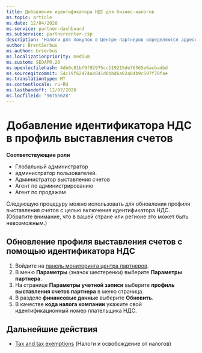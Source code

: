 ```yaml
---
title: Добавление идентификатора НДС для бизнес-налогов
ms.topic: article
ms.date: 12/04/2020
ms.service: partner-dashboard
ms.subservice: partnercenter-csp
description: 'Налоги для покупок в Центре партнеров определяются адресом вашей организации. Компании в некоторых странах могут указывать свой номер плательщика НДС или местный эквивалент:'
author: BrentSerbus
ms.author: brserbus
ms.localizationpriority: medium
ms.custom: SEOAPR.20
ms.openlocfilehash: 4db0c81bf9f92975cc119215de76565e6acbadbd
ms.sourcegitcommit: 54c19f62474a4841d0bbd6a02a84b9c597f70fae
ms.translationtype: MT
ms.contentlocale: ru-RU
ms.lasthandoff: 12/07/2020
ms.locfileid: "96755628"
---
```

# <a name="add-a-vat-id-to-your-billing-profile"></a>Добавление идентификатора НДС в профиль выставления счетов

**Соответствующие роли**

- Глобальный администратор
- администратор пользователей.
- Администратор выставления счетов
- Агент по администрированию
- Агент по продажам

Следующую процедуру можно использовать для обновления профиля выставления счетов с целью включения идентификатора НДС. (Обратите внимание, что в вашей стране или регионе это может быть невозможным.)

## <a name="update-your-billing-profile-with-your-vat-id"></a>Обновление профиля выставления счетов с помощью идентификатора НДС

1. Войдите на [панель мониторинга центра партнеров](https://partner.microsoft.com/dashboard/).
2. В меню **Параметры** (значок шестеренки) выберите **Параметры партнера**.
3. На странице **Параметры учетной записи** выберите **профиль выставления счетов партнера** в меню страница.
4. В разделе **финансовые данные** выберите **Обновить**.
5. В качестве **кода налога компании** укажите свой идентификационный номер плательщика НДС.

## <a name="next-steps"></a>Дальнейшие действия

- [Tax and tax exemptions](tax-and-tax-exemptions.md) (Налоги и освобождение от налогов)

